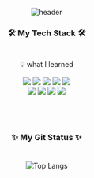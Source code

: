 <div align = center>
  
![header](https://capsule-render.vercel.app/api?type=waving&color=0:CC99FF,100:9966FF&height=300&section=header&text=codinglcy%20github&&desc=Back-end%20Engineer&descSize=15&animation=fadeIn&fontColor=663399&fontSize=55&fontAlignY=35&descAlignY=55)


### 🛠️ My Tech Stack 🛠️
#
:bulb: what I learned <br><br>
<img src="https://img.shields.io/badge/JavaScript-F7DF1E?style=flat-square&logo=JavaScript&logoColor=white"/> <img src="https://img.shields.io/badge/Node.js-339933?style=flat-square&logo=Node.js&logoColor=white"/> <img src="https://img.shields.io/badge/MongoDB-47A248?style=flat-square&logo=MongoDB&logoColor=white"/> <img src="https://img.shields.io/badge/Java-007396?style=flat-square&logo=OpenJDK&logoColor=white"/> <img src="https://img.shields.io/badge/Spring Boot-6DB33F?style=flat-square&logo=Spring Boot&logoColor=white"/><br><img src="https://img.shields.io/badge/GitHub Actions-2088FF?style=flat-square&logo=GitHub Actions&logoColor=white"/> <img src="https://img.shields.io/badge/Amazon S3-569A31?style=flat-square&logo=Amazon S3&logoColor=white"/> <img src="https://img.shields.io/badge/Amazon RDS-527FFF?style=flat-square&logo=Amazon RDS&logoColor=white"/> <img src="https://img.shields.io/badge/Amazon EC2-FF9900?style=flat-square&logo=Amazon EC2&logoColor=white"/> <br><br><br>
<br>

### ✨ My Git Status ✨
#
![Top Langs](https://github-readme-stats.vercel.app/api/top-langs/?username=codinglcy&layout=compact&theme=tokyonight)



<!--
**codinglcy/codinglcy** is a ✨ _special_ ✨ repository because its `README.md` (this file) appears on your GitHub profile.

Here are some ideas to get you started:

- 🔭 I’m currently working on ...
- 🌱 I’m currently learning ...
- 👯 I’m looking to collaborate on ...
- 🤔 I’m looking for help with ...
- 💬 Ask me about ...
- 📫 How to reach me: ...
- 😄 Pronouns: ...
- ⚡ Fun fact: ...
-->
